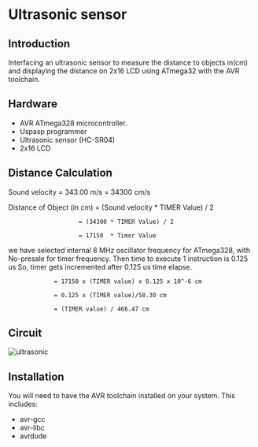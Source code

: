 Ultrasonic sensor
================

Introduction
------------
Interfacing an ultrasonic sensor to measure the distance to objects in(cm) and displaying the distance on 2x16 LCD using ATmega32 with the AVR toolchain.

Hardware
--------
* AVR ATmega328 microcontroller.
* Uspasp programmer
* Ultrasonic sensor (HC-SR04)
* 2x16 LCD

Distance Calculation
--------
Sound velocity =   343.00 m/s = 34300 cm/s

Distance of Object (in cm)
                        = (Sound velocity * TIMER Value) / 2

                        = (34300 * TIMER Value) / 2

                        = 17150  * Timer Value

we have selected internal 8 MHz oscillator frequency for ATmega328, with No-presale for timer frequency. Then time to execute 1 instruction is 0.125 us
So, timer gets incremented after 0.125 us time elapse.

                 = 17150 x (TIMER value) x 0.125 x 10^-6 cm

                 = 0.125 x (TIMER value)/58.30 cm

                 = (TIMER value) / 466.47 cm

Circuit
--------
![ultrasonic](Design/circuitdiagram.png)

Installation
------------
You will need to have the AVR toolchain installed on your system. This includes:
* avr-gcc
* avr-libc
* avrdude


